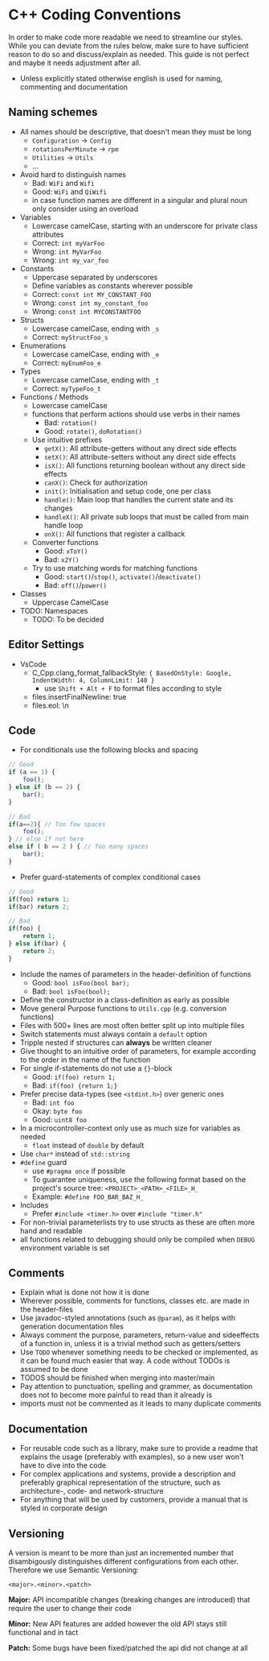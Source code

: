 # C++ Coding Conventions
In order to make code more readable we need to streamline our styles. While you can deviate from the rules below, make sure to have sufficient reason to do so and discuss/explain as needed. This guide is not perfect and maybe it needs adjustment after all.
* Unless explicitly stated otherwise english is used for naming, commenting and documentation

## Naming schemes
* All names should be descriptive, that doesn't mean they must be long
   * ``Configuration`` -> ``Config``
   * ``rotationsPerMinute`` -> ``rpm``
   * ``Utilities`` -> ``Utils``
   * ...
* Avoid hard to distinguish names
  * Bad:  ``WiFi`` and ``Wifi``
  * Good: ``WiFi`` and ``QiWifi``
  * in case function names are different in a singular and plural noun only consider using an overload
* Variables
    * Lowercase camelCase, starting with an underscore for private class attributes
    * Correct: ``int myVarFoo``
    * Wrong: ``int MyVarFoo``
    * Wrong: ``int my_var_foo``
* Constants
    * Uppercase separated by underscores
    * Define variables as constants wherever possible
    * Correct: ``const int MY_CONSTANT_FOO``
    * Wrong: ``const int my_constant_foo``
    * Wrong: ``const int MYCONSTANTFOO``
* Structs
    * Lowercase camelCase, ending with ``_s``
    * Correct: ``myStructFoo_s``
* Enumerations
    * Lowercase camelCase, ending with ``_e``
    * Correct: ``myEnumFoo_e``
* Types
    * Lowercase camelCase, ending with ``_t``
    * Correct: ``myTypeFoo_t``
* Functions / Methods
    * Lowercase camelCase
    * functions that perform actions should use verbs in their names
        * Bad: ``rotation()``
        * Good: ``rotate()``, ``doRotation()``
    * Use intuitive prefixes
        * ``getX()``: All attribute-getters without any direct side effects
        * ``setX()``: All attribute-setters without any direct side effects
        * ``isX()``: All functions returning boolean without any direct side effects
        * ``canX()``: Check for authorization
        * ``init()``: Initialisation and setup code, one per class
        * ``handle()``: Main loop that handles the current state and its changes
        * ``handleX()``: All private sub loops that must be called from main handle loop
        * ``onX()``: All functions that register a callback
    * Converter functions
        * Good: ``xToY()``
        * Bad:  ``x2Y()``
    * Try to use matching words for matching functions
        * Good: ``start()``/``stop()``, ``activate()``/``deactivate()``
        * Bad: ``off()``/``power()``
* Classes
    * Uppercase CamelCase
* TODO: Namespaces
    * TODO: To be decided

## Editor Settings
* VsCode
    * C_Cpp.clang_format_fallbackStyle: ``{ BasedOnStyle: Google, IndentWidth: 4, ColumnLimit: 140 }``
        * use `Shift + Alt + F` to format files according to style
    * files.insertFinalNewline: true
    * files.eol: \n
## Code
* For conditionals use the following blocks and spacing
```javascript
// Good
if (a == 1) {
    foo();
} else if (b == 2) {
    bar();
}

// Bad
if(a==2){ // Too few spaces
    foo();
} // else if not here
else if ( b == 2 ) { // Too many spaces
    bar();
}
```
* Prefer guard-statements of complex conditional cases
```javascript
// Good
if(foo) return 1;
if(bar) return 2;

// Bad
if(foo) {
    return 1;
} else if(bar) {
    return 2;
}
```
* Include the names of parameters in the header-definition of functions
    * Good: ``bool isFoo(bool bar);``
    * Bad: ``bool isFoo(bool);``
* Define the constructor in a class-definition as early as possible
* Move general Purpose functions to ``Utils.cpp`` (e.g. conversion functions)
* Files with 500+ lines are most often better split up into multiple files
* Switch statements must always contain a `default` option
* Tripple nested if structures can **always** be written cleaner
* Give thought to an intuitive order of parameters, for example according to the order in the name of the function
* For single if-statements do not use a ``{}``-block
    * Good: ``if(foo) return 1;``
    * Bad: ``if(foo) {return 1;}``
* Prefer precise data-types (see ``<stdint.h>``) over generic ones
    * Bad: ``int foo``
    * Okay: ``byte foo``
    * Good: ``uint8 foo``
* In a microcontroller-context only use as much size for variables as needed
    * ``float`` instead of ``double`` by default
* Use ``char*`` instead of ``std::string``
* ``#define`` guard
    * use ``#pragma once`` if possible
    * To guarantee uniqueness, use the following format based on the project's source tree: ``<PROJECT>_<PATH>_<FILE>_H_``
    * Example: ``#define FOO_BAR_BAZ_H_``
* Includes
   * Prefer ``#include <timer.h>`` over ``#include "timer.h"``
* For non-trivial parameterlists try to use structs as these are often more hand and readable
* all functions related to debugging should only be compiled when ``DEBUG`` environment variable is set

## Comments
* Explain what is done not how it is done
* Wherever possible, comments for functions, classes etc. are made in the header-files
* Use javadoc-styled annotations (such as ``@param``), as it helps with generation documentation files
* Always comment the purpose, parameters, return-value and sideeffects of a function in, unless it is a trivial method such as getters/setters
* Use ``TODO`` whenever something needs to be checked or implemented, as it can be found much easier that way. A code without TODOs is assumed to be done
* TODOS should be finished when merging into master/main
* Pay attention to punctuation, spelling and grammer, as documentation does not to become more painful to read than it already is
* imports must not be commented as it leads to many duplicate comments

## Documentation
* For reusable code such as a library, make sure to provide a readme that explains the usage (preferably with examples), so a new user won't have to dive into the code
* For complex applications and systems, provide a description and preferably graphical representation of the structure, such as architecture-, code- and network-structure
* For anything that will be used by customers, provide a manual that is styled in corporate design

## Versioning
A version is meant to be more than just an incremented number that disambigously distinguishes different configurations from each other. Therefore we use Semantic Versioning:

``<major>.<minor>.<patch>``

**Major:** API incompatible changes (breaking changes are introduced) that require the user to change their code

**Minor:** New API features are added however the old API stays still functional and in tact

**Patch:** Some bugs have been fixed/patched the api did not change at all
